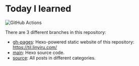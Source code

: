 # Today I learned

![GitHub Actions](https://github.com/linyiru/til/actions/workflows/hexo.yml/badge.svg)

There are 3 different branches in this repository:

* [gh-pages](https://github.com/linyiru/til/tree/gh-pages): Hexo-powered static website of this repository: <https://til.linyiru.com/>
* [main](https://github.com/linyiru/til/tree/master): Hexo source code.
* [source](https://github.com/linyiru/til/tree/source): All posts in different categories.
